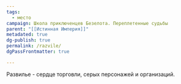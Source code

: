 ```yaml
---
tags:
  - место
campaign: Школа приключенцев Безелота. Переплетенные судьбы
parent: "[[Истинная Империя]]"
metadated: true
dg-publish: true
permalink: /razvile/
dgPassFrontmatter: true

---
```



Развилье - сердце торговли, серых персонажей и организаций.